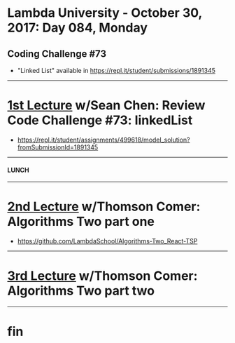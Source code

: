 # Lambda University - October 30, 2017: Day 084, Monday
## Coding Challenge #73
- "Linked List" available in https://repl.it/student/submissions/1891345
***
# [1st Lecture](https://youtu.be/6Ilb270zYpU) w/Sean Chen: Review Code Challenge #73: linkedList
- https://repl.it/student/assignments/499618/model_solution?fromSubmissionId=1891345

***
#### LUNCH
***
# [2nd Lecture](https://youtu.be/NI58sCR0-kM) w/Thomson Comer: Algorithms Two part one
- https://github.com/LambdaSchool/Algorithms-Two_React-TSP

***
# [3rd Lecture](https://youtu.be/vF6akBDES8Q) w/Thomson Comer: Algorithms Two part two
***
# fin
